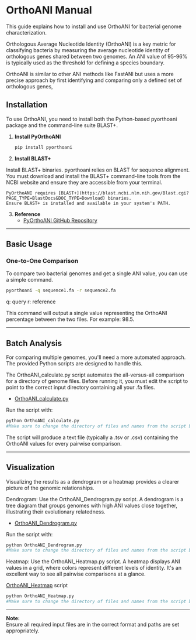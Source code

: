 # OrthoANI Manual

This guide explains how to install and use OrthoANI for bacterial genome characterization.

Orthologous Average Nucleotide Identity (OrthoANI) is a key metric for classifying bacteria by measuring the average nucleotide identity of orthologous genes shared between two genomes. An ANI value of 95-96% is typically used as the threshold for defining a species boundary.

OrthoANI is similar to other ANI methods like FastANI but uses a more precise approach by first identifying and comparing only a defined set of orthologous genes,

## Installation

To use OrthoANI, you need to install both the Python-based pyorthoani package and the command-line suite BLAST+.

1. **Install PyOrthoANI**  
    ```bash
    pip install pyorthoani
    ```

2. **Install BLAST+**  

Install BLAST+ binaries. pyorthoani relies on BLAST for sequence alignment. You must download and install the BLAST+ command-line tools from the NCBI website and ensure they are accessible from your terminal.

    PyOrthoANI requires [BLAST+](https://blast.ncbi.nlm.nih.gov/Blast.cgi?PAGE_TYPE=BlastDocs&DOC_TYPE=Download) binaries.  
    Ensure BLAST+ is installed and available in your system's PATH.

3. **Reference**  
    - [PyOrthoANI GitHub Repository](https://github.com/althonos/pyorthoani)

---

## Basic Usage

### One-to-One Comparison

To compare two bacterial genomes and get a single ANI value, you can use a simple command.

```bash
pyorthoani -q sequence1.fa -r sequence2.fa
```
q: query
r: reference

This command will output a single value representing the OrthoANI percentage between the two files. For example: 98.5.

---

## Batch Analysis

For comparing multiple genomes, you'll need a more automated approach. The provided Python scripts are designed to handle this.

The OrthoANI_calculate.py script automates the all-versus-all comparison for a directory of genome files. Before running it, you must edit the script to point to the correct input directory containing all your .fa files.

- [OrthoANI_calculate.py](OrthoANI_calculate.py)

Run the script with:
```bash
python OrthoANI_calculate.py
#Make sure to change the directory of files and names from the script before using
```
The script will produce a text file (typically a .tsv or .csv) containing the OrthoANI values for every pairwise comparison.

---

## Visualization

Visualizing the results as a dendrogram or a heatmap provides a clearer picture of the genomic relationships.

Dendrogram: Use the OrthoANI_Dendrogram.py script. A dendrogram is a tree diagram that groups genomes with high ANI values close together, illustrating their evolutionary relatedness.

- [OrthoANI_Dendrogram.py](OrthoANI_Dendrogram.py)

Run the script with:
```bash
python OrthoANI_Dendrogram.py
#Make sure to change the directory of files and names from the script before using
```

Heatmap: Use the OrthoANI_Heatmap.py script. A heatmap displays ANI values in a grid, where colors represent different levels of identity. It's an excellent way to see all pairwise comparisons at a glance.

[OrthoANI_Heatmap](OrthoANI_Heatmap.py) script
```bash
python OrthoANI_Heatmap.py
#Make sure to change the directory of files and names from the script before using
```
---

**Note:**  
Ensure all required input files are in the correct format and paths are set appropriately.
